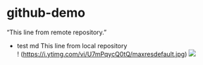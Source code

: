 # github-demo
“This line from remote repository.”
* test md
This line from local repository  
! (https://i.ytimg.com/vi/U7mPqycQ0tQ/maxresdefault.jpg)
![](https://gyazo.com/eb5c5741b6a9a16c692170a41a49c858.png)
